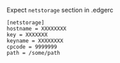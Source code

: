 Expect `netstorage` section in .edgerc

```
[netstorage]
hostname = XXXXXXXX
key = XXXXXXX
keyname = XXXXXXXX
cpcode = 9999999
path = /some/path
```